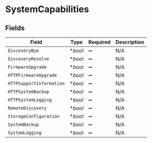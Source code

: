 # SystemCapabilities


## Fields

| Field                    | Type                     | Required                 | Description              |
| ------------------------ | ------------------------ | ------------------------ | ------------------------ |
| `DiscoveryBye`           | **bool*                  | :heavy_minus_sign:       | N/A                      |
| `DiscoveryResolve`       | **bool*                  | :heavy_minus_sign:       | N/A                      |
| `FirmwareUpgrade`        | **bool*                  | :heavy_minus_sign:       | N/A                      |
| `HTTPFirmwareUpgrade`    | **bool*                  | :heavy_minus_sign:       | N/A                      |
| `HTTPSupportInformation` | **bool*                  | :heavy_minus_sign:       | N/A                      |
| `HTTPSystemBackup`       | **bool*                  | :heavy_minus_sign:       | N/A                      |
| `HTTPSystemLogging`      | **bool*                  | :heavy_minus_sign:       | N/A                      |
| `RemoteDiscovery`        | **bool*                  | :heavy_minus_sign:       | N/A                      |
| `StorageConfiguration`   | **bool*                  | :heavy_minus_sign:       | N/A                      |
| `SystemBackup`           | **bool*                  | :heavy_minus_sign:       | N/A                      |
| `SystemLogging`          | **bool*                  | :heavy_minus_sign:       | N/A                      |